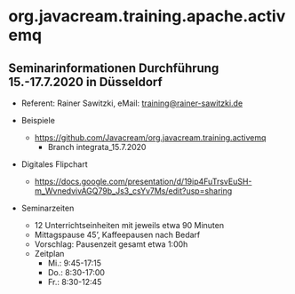 # org.javacream.training.apache.activemq

## Seminarinformationen Durchführung 15.-17.7.2020 in Düsseldorf

* Referent: Rainer Sawitzki, eMail: training@rainer-sawitzki.de

* Beispiele
  * https://github.com/Javacream/org.javacream.training.activemq
    *  Branch integrata_15.7.2020
* Digitales Flipchart
  * https://docs.google.com/presentation/d/19ip4FuTrsvEuSH-m_WvnedvivAGQ79b_Js3_csYv7Ms/edit?usp=sharing
* Seminarzeiten
  * 12 Unterrichtseinheiten mit jeweils etwa 90 Minuten
  * Mittagspause 45’, Kaffeepausen nach Bedarf
  * Vorschlag: Pausenzeit gesamt etwa 1:00h
  * Zeitplan 
    * Mi.:  9:45-17:15
    * Do.:  8:30-17:00
    * Fr.:  8:30-12:45
